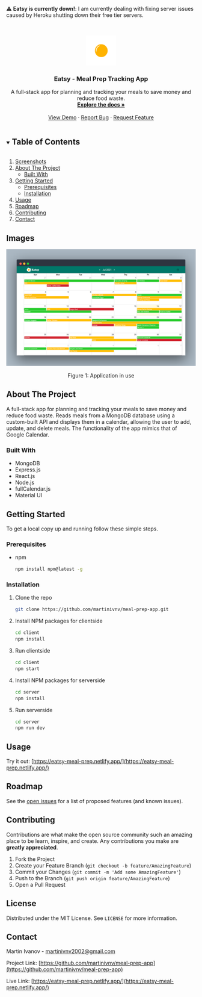 <!--
*** Thanks for checking out the Best-README-Template. If you have a suggestion
*** that would make this better, please fork the repo and create a pull request
*** or simply open an issue with the tag "enhancement".
*** Thanks again! Now go create something AMAZING! :D
***
***
***
*** To avoid retyping too much info. Do a search and replace for the following:
*** martinivnv, meal-prep-app, email, project_title, project_description
-->



<!-- PROJECT SHIELDS -->
<!--
*** I'm using markdown "reference style" links for readability.
*** Reference links are enclosed in brackets [ ] instead of parentheses ( ).
*** See the bottom of this document for the declaration of the reference variables
*** for contributors-url, forks-url, etc. This is an optional, concise syntax you may use.
*** https://www.markdownguide.org/basic-syntax/#reference-style-links
-->

:warning: **Eatsy is currently down!**: I am currently dealing with fixing server issues caused by Heroku shutting down their free tier servers.

<!-- PROJECT LOGO -->
<br />
<p align="center">
  <a href="https://github.com/martinivnv/meal-prep-app">
    <img src="client/public/logo192.png" alt="Logo" width="80" height="80">
  </a>

  <h3 align="center">Eatsy - Meal Prep Tracking App</h3>

  <p align="center">
    A full-stack app for planning and tracking your meals to save money and reduce food waste.
    <br />
    <a href="https://github.com/martinivnv/meal-prep-app"><strong>Explore the docs »</strong></a>
    <br />
    <br />
    <a href="https://eatsy-meal-prep.netlify.app/">View Demo</a>
    ·
    <a href="https://github.com/martinivnv/meal-prep-app/issues">Report Bug</a>
    ·
    <a href="https://github.com/martinivnv/meal-prep-app/issues">Request Feature</a>
  </p>
</p>



<!-- TABLE OF CONTENTS -->
<details open="open">
  <summary><h2 style="display: inline-block">Table of Contents</h2></summary>
  <ol>
    <li>
      <a href="#screenshots">Screenshots</a>
    </li>
    <li>
      <a href="#about-the-project">About The Project</a>
      <ul>
        <li><a href="#built-with">Built With</a></li>
      </ul>
    </li>
    <li>
      <a href="#getting-started">Getting Started</a>
      <ul>
        <li><a href="#prerequisites">Prerequisites</a></li>
        <li><a href="#installation">Installation</a></li>
      </ul>
    </li>
    <li><a href="#usage">Usage</a></li>
    <li><a href="#roadmap">Roadmap</a></li>
    <li><a href="#contributing">Contributing</a></li>
    <li><a href="#contact">Contact</a></li>
  </ol>
</details>

## Images
<p align="center">
<img src="images/screenshot.png" alt="screenshot" width="800" >
    <p align="center">
      Figure 1: Application in use
    </p>
</p>

<!-- ABOUT THE PROJECT -->
## About The Project

A full-stack app for planning and tracking your meals to save money and reduce food waste. Reads meals from a MongoDB database using a custom-built API and displays them in a calendar, allowing the user to add, update, and delete meals. The functionality of the app mimics that of Google Calendar.

### Built With

* MongoDB
* Express.js
* React.js
* Node.js
* fullCalendar.js
* Material UI

<!-- GETTING STARTED -->
## Getting Started

To get a local copy up and running follow these simple steps.

### Prerequisites

* npm
  ```sh
  npm install npm@latest -g
  ```

### Installation

1. Clone the repo
   ```sh
   git clone https://github.com/martinivnv/meal-prep-app.git
   ```
2. Install NPM packages for clientside
   ```sh
   cd client
   npm install
   ```
3. Run clientside
   ```sh
   cd client
   npm start
   ```
4. Install NPM packages for serverside
   ```sh
   cd server
   npm install
   ```
5. Run serverside
   ```sh
   cd server
   npm run dev
   ```

<!-- USAGE EXAMPLES -->
## Usage

Try it out: [https://eatsy-meal-prep.netlify.app/](https://eatsy-meal-prep.netlify.app/)

<!-- ROADMAP -->
## Roadmap

See the [open issues](https://github.com/martinivnv/meal-prep-app/issues) for a list of proposed features (and known issues).



<!-- CONTRIBUTING -->
## Contributing

Contributions are what make the open source community such an amazing place to be learn, inspire, and create. Any contributions you make are **greatly appreciated**.

1. Fork the Project
2. Create your Feature Branch (`git checkout -b feature/AmazingFeature`)
3. Commit your Changes (`git commit -m 'Add some AmazingFeature'`)
4. Push to the Branch (`git push origin feature/AmazingFeature`)
5. Open a Pull Request



<!-- LICENSE -->
## License

Distributed under the MIT License. See `LICENSE` for more information.



<!-- CONTACT -->
## Contact

Martin Ivanov - martinivnv2002@gmail.com

Project Link: [https://github.com/martinivnv/meal-prep-app](https://github.com/martinivnv/meal-prep-app)

Live Link: [https://eatsy-meal-prep.netlify.app/](https://eatsy-meal-prep.netlify.app/)
